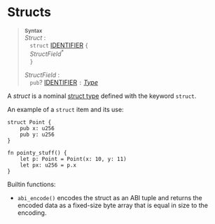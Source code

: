 # Structs

> **<sup>Syntax</sup>**\
> _Struct_ :\
> &nbsp;&nbsp; `struct` [IDENTIFIER] `{`\
> &nbsp;&nbsp; _StructField_<sup>*</sup>\
> &nbsp;&nbsp; `}`
>
> _StructField_ :\
> &nbsp;&nbsp; `pub`? [IDENTIFIER] `:` [_Type_]


A _struct_ is a nominal [struct type][struct type] defined with the keyword `struct`.

An example of a `struct` item and its use:

```fe
struct Point {
    pub x: u256
    pub y: u256
}

fn pointy_stuff() {
    let p: Point = Point(x: 10, y: 11)
    let px: u256 = p.x
}
```


Builtin functions:

- `abi_encode()` encodes the struct as an ABI tuple and returns the encoded data as a fixed-size byte array that is equal in size to the encoding.


[NEWLINE]: ../lexical_structure/tokens.md#newline
[IDENTIFIER]: ../lexical_structure/identifiers.md
[struct type]: ../type_system/types/struct.md
[_Type_]: ../type_system/types/index.md
